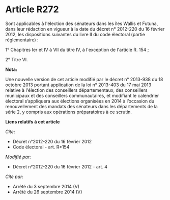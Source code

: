 # Article R272

Sont applicables à l'élection des sénateurs dans les îles Wallis et Futuna, dans leur rédaction en vigueur à la date du
décret n° 2012-220 du 16 février 2012, les dispositions suivantes du livre II du code électoral (partie réglementaire) : 

1° Chapitres Ier et IV à VII du titre IV, à l'exception de l'article R. 154 ; 

2° Titre VI.

**Nota:**

Une nouvelle version de cet article modifié par le décret n° 2013-938 du 18 octobre 2013 portant application de la loi n°
2013-403 du 17 mai 2013 relative à l'élection des conseillers départementaux, des conseillers municipaux et des conseillers
communautaires, et modifiant le calendrier électoral s’appliquera aux élections organisées en 2014 à l’occasion du
renouvellement des mandats des sénateurs dans les départements de la série 2, y compris aux opérations préparatoires à ce
scrutin.

**Liens relatifs à cet article**

_Cite_:

  - Décret n°2012-220 du 16 février 2012
  - Code électoral - art. R*154

_Modifié par_:

  - Décret n°2012-220 du 16 février 2012 - art. 4

_Cité par_:

  - Arrêté du 3 septembre 2014 (V)
  - Arrêté du 26 septembre 2014 (V)
